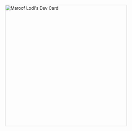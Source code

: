<a href="https://app.daily.dev/maroof"><img src="https://api.daily.dev/devcards/2d31816989c54d0c97cd449be99d5096.png?r=jt0" width="400" alt="Maroof Lodi's Dev Card"/></a>
